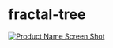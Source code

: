 # fractal-tree
[![Product Name Screen Shot][product-screenshot]](https://ara-systems.net)


[product-screenshot]: images/screenshot.png

